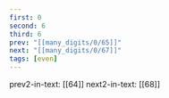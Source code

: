 ```yaml
---
first: 0
second: 6
third: 6
prev: "[[many_digits/0/65]]"
next: "[[many_digits/0/67]]"
tags: [even]
---
```

prev2-in-text: [[64]]
next2-in-text: [[68]]
